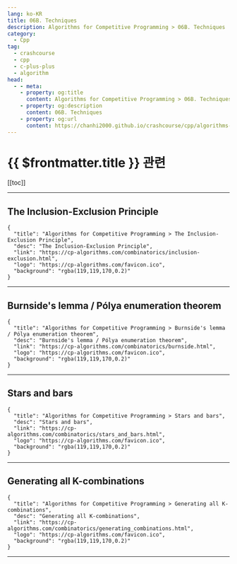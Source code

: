 ```yaml
---
lang: ko-KR
title: 06B. Techniques
description: Algorithms for Competitive Programming > 06B. Techniques
category:
  - Cpp
tag: 
  - crashcourse
  - cpp
  - c-plus-plus
  - algorithm
head:
  - - meta:
    - property: og:title
      content: Algorithms for Competitive Programming > 06B. Techniques
    - property: og:description
      content: 06B. Techniques
    - property: og:url
      content: https://chanhi2000.github.io/crashcourse/cpp/algorithms-for-competitive-programming/06-combinatorics/06B.html
---
```


# {{ $frontmatter.title }} 관련

[[toc]]

---

## The Inclusion-Exclusion Principle

```component VPCard
{
  "title": "Algorithms for Competitive Programming > The Inclusion-Exclusion Principle",
  "desc": "The Inclusion-Exclusion Principle",
  "link": "https://cp-algorithms.com/combinatorics/inclusion-exclusion.html",
  "logo": "https://cp-algorithms.com/favicon.ico",
  "background": "rgba(119,119,170,0.2)"
}
```

---

## Burnside's lemma / Pólya enumeration theorem

```component VPCard
{
  "title": "Algorithms for Competitive Programming > Burnside's lemma / Pólya enumeration theorem",
  "desc": "Burnside's lemma / Pólya enumeration theorem",
  "link": "https://cp-algorithms.com/combinatorics/burnside.html",
  "logo": "https://cp-algorithms.com/favicon.ico",
  "background": "rgba(119,119,170,0.2)"
}
```

---

## Stars and bars

```component VPCard
{
  "title": "Algorithms for Competitive Programming > Stars and bars",
  "desc": "Stars and bars",
  "link": "https://cp-algorithms.com/combinatorics/stars_and_bars.html",
  "logo": "https://cp-algorithms.com/favicon.ico",
  "background": "rgba(119,119,170,0.2)"
}
```

---

## Generating all K-combinations

```component VPCard
{
  "title": "Algorithms for Competitive Programming > Generating all K-combinations",
  "desc": "Generating all K-combinations",
  "link": "https://cp-algorithms.com/combinatorics/generating_combinations.html",
  "logo": "https://cp-algorithms.com/favicon.ico",
  "background": "rgba(119,119,170,0.2)"
}
```

---
